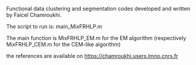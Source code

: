 Functional data clustering and segmentation codes developed and written by Faicel Chamroukhi.


The script to run is: main_MixFRHLP.m

The main function is MixFRHLP_EM.m for the EM algorithm (respectively MixFRHLP_CEM.m for the CEM-like algorithm)


the references are available on https://chamroukhi.users.lmno.cnrs.fr

